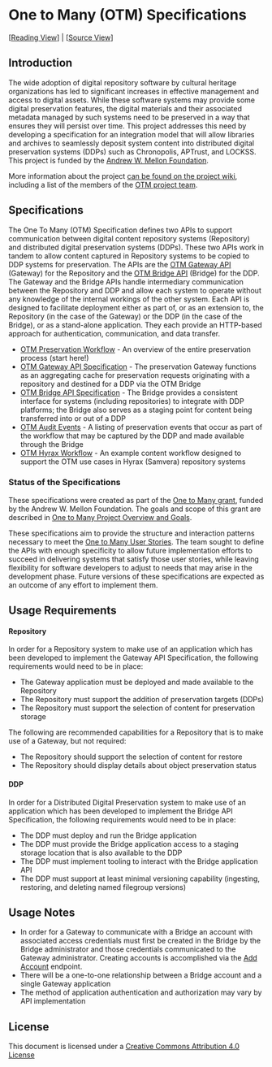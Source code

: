 # One to Many (OTM) Specifications

[[Reading View](https://ucsdlib.github.io/otm-specs/)] | [[Source View](https://github.com/ucsdlib/otm-specs)]

## Introduction
The wide adoption of digital repository software by cultural heritage organizations has led to significant increases in
effective management and access to digital assets. While these software systems may provide some digital preservation
features, the digital materials and their associated metadata managed by such systems need to be preserved in a way that
ensures they will persist over time. This project addresses this need by developing a specification for an integration model
that will allow libraries and archives to seamlessly deposit system content into distributed digital preservation systems
(DDPs) such as Chronopolis, APTrust, and LOCKSS. This project is funded by the [Andrew W. Mellon Foundation](https://mellon.org/).

More information about the project [can be found on the project wiki](https://wiki.lyrasis.org/display/OTM), including a list of the members of the [OTM project team](https://wiki.lyrasis.org/display/OTM/Team+Roles+and+Responsibilities).

## Specifications
The One To Many (OTM) Specification defines two APIs to support communication between digital content repository systems
(Repository) and distributed digital preservation systems (DDPs). These two APIs work in tandem to allow content captured in
Repository systems to be copied to DDP systems for preservation. The APIs are the [OTM Gateway
API](otm-gateway.html) (Gateway) for the Repository and the [OTM Bridge API](otm-bridge.html) (Bridge) for the DDP. The
Gateway and the Bridge APIs handle intermediary communication between the Repository and DDP and allow each system to operate
without any knowledge of the internal workings of the other system. Each API is designed to facilitate deployment either as part of, or as an extension to, the Repository (in the case of the Gateway) or the DDP (in the case of the Bridge), or as a stand-alone application. They each provide an HTTP-based approach for authentication, communication, and data transfer.

* [OTM Preservation Workflow](preservation-workflow.html) - An overview of the entire preservation process (start here!)
* [OTM Gateway API Specification](otm-gateway.html) - The preservation Gateway functions as an aggregating cache for preservation requests originating with a repository and destined for a DDP via the OTM Bridge
* [OTM Bridge API Specification](otm-bridge.html) - The Bridge provides a consistent interface for systems (including repositories) to integrate with DDP platforms; the Bridge also serves as a staging point for content being transferred into or out of a DDP
* [OTM Audit Events](audit-appendix.html) - A listing of preservation events that occur as part of the workflow that may be captured by the DDP and made available through the Bridge
* [OTM Hyrax Workflow](hyrax-workflow.html) - An example content workflow designed to support the OTM use cases in Hyrax (Samvera) repository systems

### Status of the Specifications
These specifications were created as part of the [One to Many grant](https://mellon.org/grants/grants-database/grants/university-of-california-at-san-diego/1805-05809/),
funded by the Andrew W. Mellon Foundation. The goals
and scope of this grant are described in [One to Many Project Overview and Goals](https://wiki.lyrasis.org/display/OTM/Project+Overview+and+Goals).

These specifications aim to provide the structure and interaction patterns necessary to meet the [One to Many User Stories](https://wiki.lyrasis.org/display/OTM/User+Stories). The team sought to define the APIs with enough specificity to allow future implementation efforts to succeed in delivering systems that satisfy those user stories, while leaving flexibility for software developers to adjust to needs that may arise in the development phase. Future versions of these specifications are expected as an outcome of any effort to implement them.

## Usage Requirements

#### Repository

In order for a Repository system to make use of an application which has been developed to implement the Gateway API Specification, the following requirements would need to be in place:

* The Gateway application must be deployed and made available to the Repository
* The Repository must support the addition of preservation targets (DDPs)
* The Repository must support the selection of content for preservation storage

The following are recommended capabilities for a Repository that is to make use of a Gateway, but not required:

* The Repository should support the selection of content for restore
* The Repository should display details about object preservation status

#### DDP

In order for a Distributed Digital Preservation system to make use of an application which has been developed to implement the Bridge API Specification, the following requirements would need to be in place:

* The DDP must deploy and run the Bridge application
* The DDP must provide the Bridge application access to a staging storage location that is also available to the DDP
* The DDP must implement tooling to interact with the Bridge application API
* The DDP must support at least minimal versioning capability (ingesting, restoring, and deleting named filegroup versions)

## Usage Notes

* In order for a Gateway to communicate with a Bridge an account with associated access credentials must first be created in the Bridge by the Bridge administrator and those credentials communicated to the Gateway administrator. Creating accounts is accomplished via the [Add Account](otm-bridge.html#add-account) endpoint.
* There will be a one-to-one relationship between a Bridge account and a single Gateway application
* The method of application authentication and authorization may vary by API implementation

## License

This document is licensed under a [Creative Commons Attribution 4.0 License](https://creativecommons.org/licenses/by/4.0/)
